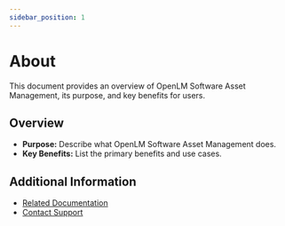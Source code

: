 ```yaml
---
sidebar_position: 1
---
```


# About

This document provides an overview of OpenLM Software Asset Management, its purpose, and key benefits for users.

## Overview

- **Purpose:** Describe what OpenLM Software Asset Management does.
- **Key Benefits:** List the primary benefits and use cases.

## Additional Information

- [Related Documentation](#)
- [Contact Support](#)